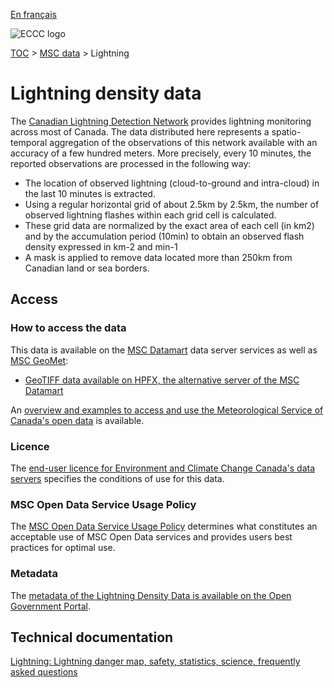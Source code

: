 [En français](readme_lightning_fr.md)

![ECCC logo](../../img_eccc-logo.png)

[TOC](../../readme_en.md) > [MSC data](../readme_en.md) > Lightning

# Lightning density data

The [Canadian Lightning Detection Network](https://www.canada.ca/en/environment-climate-change/services/lightning/canadian-detection-network.html) provides lightning monitoring across most of Canada. The data distributed here represents a spatio-temporal aggregation of the observations of this network available with an accuracy of a few hundred meters. More precisely, every 10 minutes, the reported observations are processed in the following way:

* The location of observed lightning (cloud-to-ground and intra-cloud) in the last 10 minutes is extracted.
* Using a regular horizontal grid of about 2.5km by 2.5km, the number of observed lightning flashes within each grid cell is calculated.
* These grid data are normalized by the exact area of each cell (in km2) and by the accumulation period (10min) to obtain an observed flash density expressed in km-2 and min-1
* A mask is applied to remove data located more than 250km from Canadian land or sea borders.

## Access

### How to access the data

This data is available on the [MSC Datamart](../../msc-datamart/readme_en.md) data server services as well as [MSC GeoMet](../../msc-geomet/readme_en.md):

* [GeoTIFF data available on HPFX, the alternative server of the MSC Datamart](readme_lightning-datamart_en.md)

An [overview and examples to access and use the Meteorological Service of Canada's open data](../../usage/readme_en.md) is available.

### Licence

The [end-user licence for Environment and Climate Change Canada's data servers](../../licence/readme_en.md) specifies the conditions of use for this data.

### MSC Open Data Service Usage Policy

The [MSC Open Data Service Usage Policy](../../usage-policy/readme_en.md) determines what constitutes an acceptable use of MSC Open Data services and provides users best practices for optimal use.

### Metadata

The [metadata of the Lightning Density Data is available on the Open Government Portal](https://open.canada.ca/data/en/dataset/75dfb8cb-9efc-4c15-bcb5-7562f89517ce).

## Technical documentation

[Lightning: Lightning danger map, safety, statistics, science, frequently asked questions](https://www.canada.ca/en/environment-climate-change/services/lightning.html)